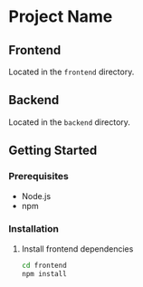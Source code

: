 # Project Name

## Frontend
Located in the `frontend` directory.

## Backend
Located in the `backend` directory.

## Getting Started

### Prerequisites
- Node.js
- npm

### Installation

1. Install frontend dependencies
   ```bash
   cd frontend
   npm install
